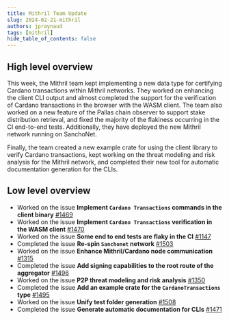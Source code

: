 ```yaml
---
title: Mithril Team Update
slug: 2024-02-21-mithril
authors: jpraynaud
tags: [mithril]
hide_table_of_contents: false
---
```


## High level overview

This week, the Mithril team kept implementing a new data type for certifying Cardano transactions within Mithril networks. They worked on enhancing the client CLI output and almost completed the support for the verification of Cardano transactions in the browser with the WASM client. The team also worked on a new feature of the Pallas chain observer to support stake distribution retrieval, and fixed the majority of the flakiness occurring in the CI end-to-end tests. Additionally, they have deployed the new Mithril network running on SanchoNet.

Finally, the team created a new example crate for using the client library to verify Cardano transactions, kept working on the threat modeling and risk analysis for the Mithril network, and completed their new tool for automatic documentation generation for the CLIs.

## Low level overview
- Worked on the issue **Implement `Cardano Transactions` commands in the client binary** [#1469](https://github.com/input-output-hk/mithril/issues/1469)
- Worked on the issue **Implement `Cardano Transactions` verification in the WASM client** [#1470](https://github.com/input-output-hk/mithril/issues/1470)
- Worked on the issue **Some end to end tests are flaky in the CI** [#1147](https://github.com/input-output-hk/mithril/issues/1147)
- Completed the issue **Re-spin `Sanchonet` network** [#1503](https://github.com/input-output-hk/mithril/issues/1503)
- Worked on the issue **Enhance Mithril/Cardano node communication** [#1315](https://github.com/input-output-hk/mithril/issues/1315)
- Completed the issue **Add signing capabilities to the root route of the aggregator** [#1496](https://github.com/input-output-hk/mithril/issues/1496)
- Worked on the issue **P2P threat modeling and risk analysis** [#1350](https://github.com/input-output-hk/mithril/issues/1350)
- Completed the issue **Add an example crate for the `CardanoTransactions` type** [#1495](https://github.com/input-output-hk/mithril/issues/1495)
- Worked on the issue **Unify test folder generation** [#1508](https://github.com/input-output-hk/mithril/issues/1508)
- Completed the issue **Generate automatic documentation for CLIs** [#1471](https://github.com/input-output-hk/mithril/issues/1471)


